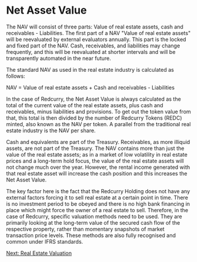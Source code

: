#    Net Asset Value
The NAV will consist of three parts: Value of real estate assets, cash and receivables - Liabilities. The first part of a NAV "Value of real estate assets" will be reevaluated by external evaluators annually. This part is the locked and fixed part of the NAV. Cash, receivables, and liabilities may change frequently, and this will be reevaluated at shorter intervals and will be transparently automated in the near future.
 
The standard NAV as used in the real estate industry is calculated as follows:
 
NAV = Value of real estate assets + Cash and receivables - Liabilities
 
In the case of Redcurry, the Net Asset Value is always calculated as the total of the current value of the real estate assets, plus cash and receivables, minus liabilities and provisions. To get out the token value from that, this total is then divided by the number of Redcurry Tokens (REDC) minted, also known as the NAV per token. A parallel from the traditional real estate industry is the NAV per share.
 
Cash and equivalents are part of the Treasury. Receivables, as more illiquid assets, are not part of the Treasury. The NAV contains more than just the value of the real estate assets; as in a market of low volatility in real estate prices and a long-term hold focus, the value of the real estate assets will not change much over the year. However, the rental income generated with that real estate asset will increase the cash position and this increases the Net Asset Value.
 
The key factor here is the fact that the Redcurry Holding does not have any external factors forcing it to sell real estate at a certain point in time. There is no investment period to be obeyed and there is no high bank financing in place which might force the owner of a real estate to sell. Therefore, in the case of Redcurry, specific valuation methods need to be used. They are primarily looking at the long-term value of the secured cash flow of the respective property, rather than momentary snapshots of market transaction price levels. These methods are also fully recognised and common under IFRS standards.


[Next: Real Estate Valuation](/asset/real/valuation.md)
